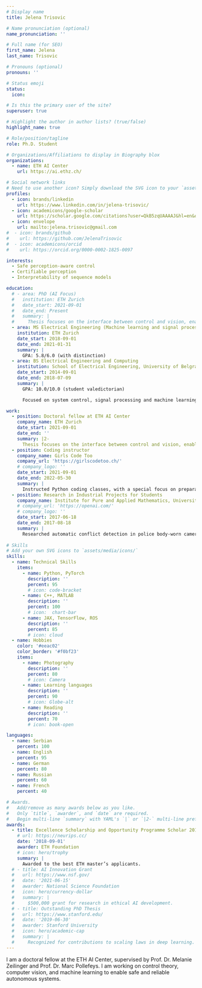 ```yaml
---
# Display name
title: Jelena Trisovic

# Name pronunciation (optional)
name_pronunciation: ''

# Full name (for SEO)
first_name: Jelena
last_name: Trisovic

# Pronouns (optional)
pronouns: ''

# Status emoji
status:
  icon:

# Is this the primary user of the site?
superuser: true

# Highlight the author in author lists? (true/false)
highlight_name: true

# Role/position/tagline
role: Ph.D. Student

# Organizations/Affiliations to display in Biography blox
organizations:
  - name: ETH AI Center
    url: https://ai.ethz.ch/

# Social network links
# Need to use another icon? Simply download the SVG icon to your `assets/media/icons/` folder.
profiles:
  - icon: brands/linkedin
    url: https://www.linkedin.com/in/jelena-trisovic/
  - icon: academicons/google-scholar
    url: https://scholar.google.com/citations?user=QkB5zqUAAAAJ&hl=en&oi=sra
  - icon: envelope
    url: mailto:jelena.trisovic@gmail.com
#  - icon: brands/github
#    url: https://github.com/JelenaTrisovic
#  - icon: academicons/orcid
#    url: https://orcid.org/0000-0002-1825-0097

interests:
  - Safe perception-aware control
  - Certifiable perception 
  - Interpretability of sequence models

education:
  # - area: PhD (AI Focus)
  #   institution: ETH Zurich
  #   date_start: 2021-09-01
  #   date_end: Present
  #   summary: |
  #     Thesis focuses on the interface between control and vision, enabling safe perception-aware control of autonomous systems.
  - area: MS Electrical Engineering (Machine learning and signal processing focus)
    institution: ETH Zurich
    date_start: 2018-09-01
    date_end: 2021-01-31
    summary: |
      GPA: 5.8/6.0 (with distinction)
  - area: BS Electrical Engineering and Computing
    institution: School of Electrical Engineering, University of Belgrade
    date_start: 2014-09-01
    date_end: 2018-07-09
    summary: |
      GPA: 10.0/10.0 (student valedictorian)

      Focused on system control, signal processing and machine learning.

work:
  - position: Doctoral fellow at ETH AI Center
    company_name: ETH Zurich
    date_start: 2021-09-01
    date_end: ''
    summary: |2-
      Thesis focuses on the interface between control and vision, enabling safe perception-aware control of autonomous systems.
  - position: Coding instructor
    company_name: Girls Code Too
    company_url: 'https://girlscodetoo.ch/'
    # company_logo: ''
    date_start: 2021-09-01
    date_end: 2022-05-30
    summary: |
      Instructed Python coding classes, with a special focus on preparation for the Swiss Informatics Olympiad.
  - position: Research in Industrial Projects for Students
    company_name: Institute for Pure and Applied Mathematics, University of California Los Angeles
    # company_url: 'https://openai.com/'
    # company_logo: ''
    date_start: 2017-06-18
    date_end: 2017-08-18
    summary: |
      Researched automatic conflict detection in police body-worn camera audio, developing a novel method combining adaptive noise removal, ML-based speech segmentation, and conflict measures from phrase repetition and intensity
  
# Skills
# Add your own SVG icons to `assets/media/icons/`
skills:
  - name: Technical Skills
    items:
      - name: Python, PyTorch
        description: ''
        percent: 95
        # icon: code-bracket
      - name: C++, MATLAB
        description: ''
        percent: 100
        # icon:  chart-bar
      - name: JAX, TensorFlow, ROS
        description: ''
        percent: 85
        # icon: cloud
  - name: Hobbies
    color: '#eeac02'
    color_border: '#f0bf23'
    items:
      - name: Photography
        description: ''
        percent: 80
        # icon: Camera
      - name: Learning languages
        description: ''
        percent: 90
        # icon: Globe-alt
      - name: Reading
        description: ''
        percent: 70
        # icon: book-open

languages:
  - name: Serbian
    percent: 100
  - name: English
    percent: 95
  - name: German
    percent: 80
  - name: Russian
    percent: 60
  - name: French
    percent: 40

# Awards.
#   Add/remove as many awards below as you like.
#   Only `title`, `awarder`, and `date` are required.
#   Begin multi-line `summary` with YAML's `|` or `|2-` multi-line prefix and indent 2 spaces below.
awards:
  - title: Excellence Scholarship and Opportunity Programme Scholar 2018
    # url: https://neurips.cc/
    date: '2018-09-01'
    awarder: ETH Foundation
    # icon: hero/trophy
    summary: |
      Awarded to the best ETH master’s applicants.
  # - title: AI Innovation Grant
  #   url: https://www.nsf.gov/
  #   date: '2021-06-15'
  #   awarder: National Science Foundation
  #   icon: hero/currency-dollar
  #   summary: |
  #     $500,000 grant for research in ethical AI development.
  # - title: Outstanding PhD Thesis
  #   url: https://www.stanford.edu/
  #   date: '2019-06-30'
  #   awarder: Stanford University
  #   icon: hero/academic-cap
  #   summary: |
  #     Recognized for contributions to scaling laws in deep learning.
---
```


I am a doctoral fellow at the ETH AI Center, supervised by Prof. Dr. Melanie Zeilinger and Prof. Dr. Marc Pollefeys. I am working on control theory, computer vision, and machine learning to enable safe and reliable autonomous systems.
